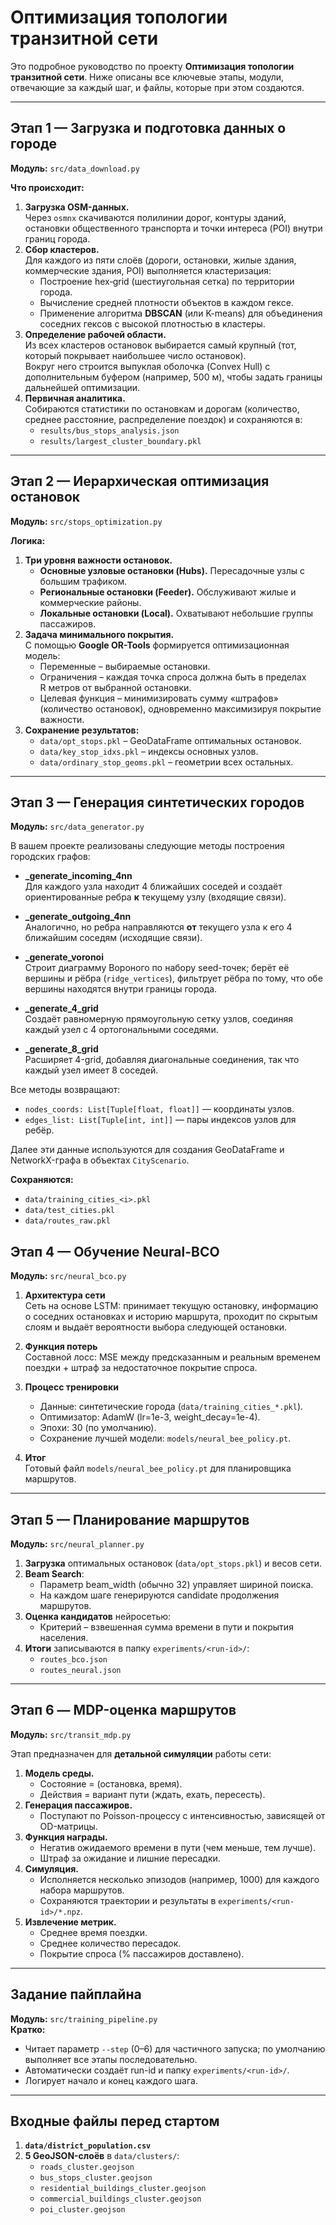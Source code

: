 # Оптимизация топологии транзитной сети

Это подробное руководство по проекту **Оптимизация топологии транзитной сети**. Ниже описаны все ключевые этапы, модули, отвечающие за каждый шаг, и файлы, которые при этом создаются.

---

## Этап 1 — Загрузка и подготовка данных о городе

**Модуль:** `src/data_download.py`

**Что происходит:**
1. **Загрузка OSM-данных.**  
   Через `osmnx` скачиваются полилинии дорог, контуры зданий, остановки общественного транспорта и точки интереса (POI) внутри границ города.
2. **Сбор кластеров.**  
   Для каждого из пяти слоёв (дороги, остановки, жилые здания, коммерческие здания, POI) выполняется кластеризация:
   - Построение hex‑grid (шестиугольная сетка) по территории города.
   - Вычисление средней плотности объектов в каждом гексе.
   - Применение алгоритма **DBSCAN** (или K-means) для объединения соседних гексов с высокой плотностью в кластеры.
3. **Определение рабочей области.**  
   Из всех кластеров остановок выбирается самый крупный (тот, который покрывает наибольшее число остановок).  
   Вокруг него строится выпуклая оболочка (Convex Hull) с дополнительным буфером (например, 500 м), чтобы задать границы дальнейшей оптимизации.
4. **Первичная аналитика.**  
   Собираются статистики по остановкам и дорогам (количество, среднее расстояние, распределение поездок) и сохраняются в:
   - `results/bus_stops_analysis.json`
   - `results/largest_cluster_boundary.pkl`

---

## Этап 2 — Иерархическая оптимизация остановок

**Модуль:** `src/stops_optimization.py`

**Логика:**
1. **Три уровня важности остановок.**  
   - **Основные узловые остановки (Hubs).** Пересадочные узлы с большим трафиком.  
   - **Региональные остановки (Feeder).** Обслуживают жилые и коммерческие районы.  
   - **Локальные остановки (Local).** Охватывают небольшие группы пассажиров.
2. **Задача минимального покрытия.**  
   С помощью **Google OR-Tools** формируется оптимизационная модель:  
   - Переменные – выбираемые остановки.  
   - Ограничения – каждая точка спроса должна быть в пределах R метров от выбранной остановки.  
   - Целевая функция – минимизировать сумму «штрафов» (количество остановок), одновременно максимизируя покрытие важности.
3. **Сохранение результатов:**
   - `data/opt_stops.pkl` – GeoDataFrame оптимальных остановок.
   - `data/key_stop_idxs.pkl` – индексы основных узлов.
   - `data/ordinary_stop_geoms.pkl` – геометрии всех остальных.

---

## Этап 3 — Генерация синтетических городов

**Модуль:** `src/data_generator.py`

В вашем проекте реализованы следующие методы построения городских графов:

- **_generate_incoming_4nn**  
  Для каждого узла находит 4 ближайших соседей и создаёт ориентированные ребра **к** текущему узлу (входящие связи).

- **_generate_outgoing_4nn**  
  Аналогично, но ребра направляются **от** текущего узла к его 4 ближайшим соседям (исходящие связи).

- **_generate_voronoi**  
  Строит диаграмму Вороного по набору seed-точек; берёт её вершины и рёбра (`ridge_vertices`), фильтрует рёбра по тому, что обе вершины находятся внутри границы города.

- **_generate_4_grid**  
  Создаёт равномерную прямоугольную сетку узлов, соединяя каждый узел с 4 ортогональными соседями.

- **_generate_8_grid**  
  Расширяет 4-grid, добавляя диагональные соединения, так что каждый узел имеет 8 соседей.

Все методы возвращают:
- `nodes_coords: List[Tuple[float, float]]` — координаты узлов.
- `edges_list: List[Tuple[int, int]]` — пары индексов узлов для ребёр.

Далее эти данные используются для создания GeoDataFrame и NetworkX-графа в объектах `CityScenario`.

**Сохраняются:**
- `data/training_cities_<i>.pkl`
- `data/test_cities.pkl`
- `data/routes_raw.pkl`

## Этап 4 — Обучение Neural-BCO

**Модуль:** `src/neural_bco.py`

1. **Архитектура сети**  
   Сеть на основе LSTM: принимает текущую остановку, информацию о соседних остановках и историю маршрута, проходит по скрытым слоям и выдаёт вероятности выбора следующей остановки.

2. **Функция потерь**  
   Составной лосс: MSE между предсказанным и реальным временем поездки + штраф за недостаточное покрытие спроса.

3. **Процесс тренировки**  
   - Данные: синтетические города (`data/training_cities_*.pkl`).  
   - Оптимизатор: AdamW (lr=1e-3, weight_decay=1e-4).  
   - Эпохи: 30 (по умолчанию).  
   - Сохранение лучшей модели: `models/neural_bee_policy.pt`.

4. **Итог**  
   Готовый файл `models/neural_bee_policy.pt` для планировщика маршрутов.

---
## Этап 5 — Планирование маршрутов

**Модуль:** `src/neural_planner.py`

1. **Загрузка** оптимальных остановок (`data/opt_stops.pkl`) и весов сети.
2. **Beam Search**:  
   - Параметр beam_width (обычно 32) управляет шириной поиска.  
   - На каждом шаге генерируются candidate продолжения маршрутов.
3. **Оценка кандидатов** нейросетью:
   - Критерий – взвешенная сумма времени в пути и покрытия населения.
4. **Итоги** записываются в папку `experiments/<run-id>/`:
   - `routes_bco.json`
   - `routes_neural.json`

---

## Этап 6 — MDP-оценка маршрутов

**Модуль:** `src/transit_mdp.py`

Этап предназначен для **детальной симуляции** работы сети:

1. **Модель среды.**  
   - Состояние = (остановка, время).  
   - Действия = вариант пути (ждать, ехать, пересесть).
2. **Генерация пассажиров.**  
   - Поступают по Poisson-процессу с интенсивностью, зависящей от OD-матрицы.
3. **Функция награды.**  
   - Негатив ожидаемого времени в пути (чем меньше, тем лучше).  
   - Штраф за ожидание и лишние пересадки.
4. **Симуляция.**  
   - Исполняется несколько эпизодов (например, 1000) для каждого набора маршрутов.
   - Сохраняются траектории и результаты в `experiments/<run-id>/*.npz`.
5. **Извлечение метрик.**  
   - Среднее время поездки.  
   - Среднее количество пересадок.  
   - Покрытие спроса (% пассажиров доставлено).

---

## Задание пайплайна

**Модуль:** `src/training_pipeline.py`  
**Кратко:**
- Читает параметр `--step` (0–6) для частичного запуска; по умолчанию выполняет все этапы последовательно.
- Автоматически создаёт run-id и папку `experiments/<run-id>/`.
- Логирует начало и конец каждого шага.

---

## Входные файлы перед стартом

1. **`data/district_population.csv`**  
2. **5 GeoJSON-слоёв** в `data/clusters/`:  
   - `roads_cluster.geojson`  
   - `bus_stops_cluster.geojson`  
   - `residential_buildings_cluster.geojson`  
   - `commercial_buildings_cluster.geojson`  
   - `poi_cluster.geojson`  
